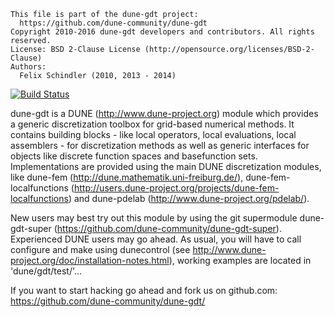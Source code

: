 ```
This file is part of the dune-gdt project:
  https://github.com/dune-community/dune-gdt
Copyright 2010-2016 dune-gdt developers and contributors. All rights reserved.
License: BSD 2-Clause License (http://opensource.org/licenses/BSD-2-Clause)
Authors:
  Felix Schindler (2010, 2013 - 2014)
```

[![Build Status](https://travis-ci.org/dune-community/dune-gdt.png?branch=master)](https://travis-ci.org/dune-community/dune-gdt)

dune-gdt is a DUNE (http://www.dune-project.org) module which provides a
generic discretization toolbox for grid-based numerical methods. It contains
building blocks - like local operators, local evaluations, local assemblers -
for discretization methods as well as generic interfaces for objects like
discrete function spaces and basefunction sets. Implementations are provided
using the main DUNE discretization modules, like dune-fem
(http://dune.mathematik.uni-freiburg.de/), dune-fem-localfunctions
(http://users.dune-project.org/projects/dune-fem-localfunctions) and
dune-pdelab (http://www.dune-project.org/pdelab/).

New users may best try out this module by using the git supermodule
dune-gdt-super (https://github.com/dune-community/dune-gdt-super).
Experienced DUNE users may go ahead. As usual, you will have to call
configure and make using dunecontrol
(see http://www.dune-project.org/doc/installation-notes.html), working
examples are located in 'dune/gdt/test/'...

If you want to start hacking go ahead and fork us on github.com:
https://github.com/dune-community/dune-gdt/

